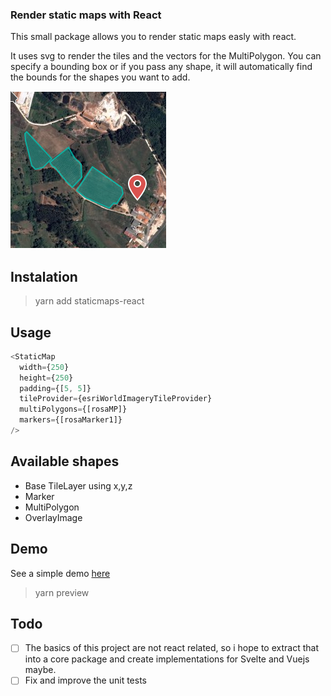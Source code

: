 ### Render static maps with React

This small package allows you to render static maps easly with react.

It uses svg to render the tiles and the vectors for the MultiPolygon. You can specify a bounding box or if you pass any shape, it will automatically find the bounds for the shapes you want to add.

![demo](demo.png)

## Instalation

> yarn add staticmaps-react

## Usage


```typescript
<StaticMap
  width={250}
  height={250}
  padding={[5, 5]}
  tileProvider={esriWorldImageryTileProvider}
  multiPolygons={[rosaMP]}
  markers={[rosaMarker1]}
/>
```

## Available shapes

- Base TileLayer using x,y,z
- Marker
- MultiPolygon
- OverlayImage

## Demo

See a simple demo [here](https://staticmaps-react.netlify.app/)

> yarn preview


## Todo

- [ ] The basics of this project are not react related, so i hope to extract that into a core package and create implementations for Svelte and Vuejs maybe.
- [ ] Fix and improve the unit tests